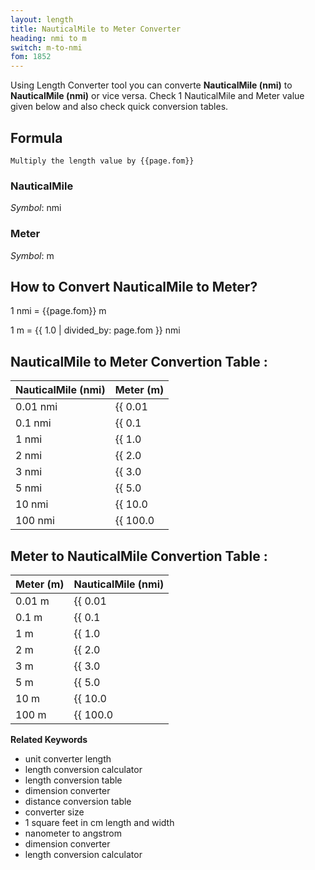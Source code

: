 ```yaml
---
layout: length
title: NauticalMile to Meter Converter
heading: nmi to m
switch: m-to-nmi
fom: 1852
---
```


Using Length Converter tool you can converte **NauticalMile (nmi)** to **NauticalMile (nmi)** or vice versa. Check 1 NauticalMile and Meter value given below and also check quick conversion tables.

## Formula
`Multiply the length value by {{page.fom}}`

### NauticalMile
*Symbol*: nmi

### Meter
*Symbol*: m

## How to Convert NauticalMile to Meter?
1 nmi = {{page.fom}} m

1 m = {{ 1.0 | divided_by: page.fom }} nmi

## NauticalMile to Meter Convertion Table :

| NauticalMile (nmi) | Meter (m) |
| ---- | ---- |
| 0.01 nmi | {{ 0.01 | times: page.fom | round: 12 }} m |
| 0.1 nmi | {{ 0.1 | times: page.fom | round: 12 }} m |
| 1 nmi | {{ 1.0 | times: page.fom | round: 12 }} m |
| 2 nmi | {{ 2.0 | times: page.fom | round: 12 }} m |
| 3 nmi | {{ 3.0 | times: page.fom | round: 12 }} m |
| 5 nmi | {{ 5.0 | times: page.fom | round: 12 }} m |
| 10 nmi | {{ 10.0 | times: page.fom | round: 12 }} m |
| 100 nmi | {{ 100.0 | times: page.fom | round: 12 }} m |

## Meter to NauticalMile Convertion Table :

| Meter (m) | NauticalMile (nmi) |
| ---- | ---- |
| 0.01 m | {{ 0.01 | divided_by: page.fom | round: 12 }} nmi |
| 0.1 m | {{ 0.1 | divided_by: page.fom | round: 12 }} nmi |
| 1 m | {{ 1.0 | divided_by: page.fom | round: 12 }} nmi |
| 2 m | {{ 2.0 | divided_by: page.fom | round: 12 }} nmi |
| 3 m | {{ 3.0 | divided_by: page.fom | round: 12 }} nmi |
| 5 m | {{ 5.0 | divided_by: page.fom | round: 12 }} nmi |
| 10 m | {{ 10.0 | divided_by: page.fom | round: 12 }} nmi |
| 100 m | {{ 100.0 | divided_by: page.fom | round: 12 }} nmi |

<script>
selectInput[10].selected = true
selectOutput[7].selected = true
</script>

  **Related Keywords**

  <ul class='relatedKeyword'>
    <li>unit converter length</li>
    <li>length conversion calculator</li>
    <li>length conversion table</li>
    <li>dimension converter</li>
    <li>distance conversion table</li>
    <li>converter size</li>
    <li>1 square feet in cm length and width</li>
    <li>nanometer to angstrom</li>
    <li>dimension converter</li>
    <li>length conversion calculator</li>
  </ul>
  